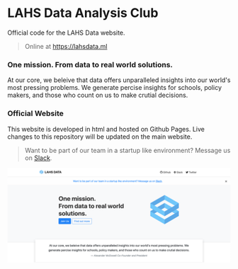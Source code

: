 # LAHS Data Analysis Club
Official code for the LAHS Data website.

> Online at https://lahsdata.ml

### One mission. From data to real world solutions.
At our core, we beleive that data offers unparalleled insights into our world's most pressing problems. We generate percise insights for schools, policy makers, and those who count on us to make crutial decisions.

### Official Website
This website is developed in html and hosted on Github Pages. Live changes to this repository will be updated on the main website.

> Want to be part of our team in a startup like environment? Message us on [Slack](https://slack.com/signin).

<img src="./images/ScreenShot.png">
